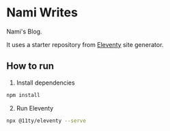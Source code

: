 # Nami Writes

Nami's Blog.

It uses a starter repository from [Eleventy](https://www.11ty.dev/) site generator.

## How to run

1. Install dependencies

```bash
npm install
```

2. Run Eleventy

```bash
npx @11ty/eleventy --serve
```
